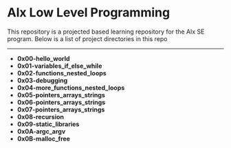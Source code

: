 # Alx Low Level Programming
This repository is a projected based learning repository for the Alx SE program.
Below is a list of project directories in this repo

---
- **0x00-hello_world**
- **0x01-variables_if_else_while**
- **0x02-functions_nested_loops**
- **0x03-debugging**
- **0x04-more_functions_nested_loops**
- **0x05-pointers_arrays_strings**
- **0x06-pointers_arrays_strings**
- **0x07-pointers_arrays_strings**
- **0x08-recursion**
- **0x09-static_libraries**
- **0x0A-argc_argv**
- **0x0B-malloc_free**
